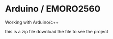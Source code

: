 # Arduino / EMORO2560
Working with Arduino/c++

this is a zip file download the file to see the project 
